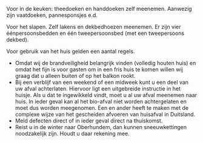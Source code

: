 Voor in de keuken: theedoeken en handdoeken zelf meenemen. Aanwezig zijn vaatdoeken, pannesponsjes e.d.

Voor het slapen. Zelf lakens en dekbedhoezen meenemen. Er zijn vier éénpersoonsbedden en één tweepersoonsbed (met een tweepersoons dekbed).

Voor gebruik van het huis gelden een aantal regels.

* Omdat wij de brandveiligheid belangrijk vinden (volledig houten huis) en omdat het fijn is voor gasten om in een fris huis te komen willen wij graag dat u alleen buiten of op het balkon rookt.
* Bij een verblijf van een weekend of een midweek kunt u een deel van uw afval achterlaten. Hiervoor ligt een uitgebreide instructie in het huisje. Als u dat te ingewikkeld vindt, moet u al uw afval meenemen naar huis. In ieder geval kan al het bio-afval niet worden achtergelaten en moet dus worden meegenomen. Een en ander heeft te maken met de complexe wijze van het gescheiden afvoeren van huisafval in Duitsland.
* Meld defecten direct of in ieder geval direct na thuiskomst.
* Reist u in de winter naar Oberhundem, dan kunnen sneeuwkettingen noodzakelijk zijn. Houdt u daar rekening mee.
